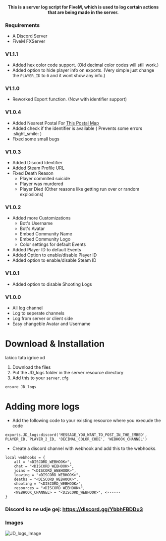 
<h4 align="center">
This is a server log script for FiveM, which is used to log certain actions that are being made in the server.
</h5>

### Requirements
- A Discord Server
- FiveM FXServer

### V1.1.1
- Added hex color code support. (Old decimal color codes will still work.)
- Added option to hide player info on exports. (Very simple just change the `PLAYER_ID` to `0` and it wont show any info.)

### V1.1.0
- Reworked Export function. (Now with identifier support)

### V1.0.4
- Added Nearest Postal For [This Postal Map](https://forum.cfx.re/t/release-postal-code-map-minimap-new-improved-v1-2/147458)
- Added check if the identifier is available ( Prevents some errors :slight_smile: )
- Fixed some small bugs

### V1.0.3
- Added Discord Identifier
- Added Steam Profile URL
- Fixed Death Reason
	- Player commited suicide
	- Player was murdered
	- Player Died (Other reasons like getting run over or random explosions)

### V1.0.2
- Added more Customizations
	- Bot's Username
	- Bot's Avatar
	- Embed Community Name
	- Embed Community Logo
	- Color settings for default Events
- Added Player ID to default Events
- Added Option to enable/disable Player ID
- Added option to enable/disable Steam ID

### V1.0.1
- Added option to disable Shooting Logs

### V1.0.0
- All log channel
- Log to seperate channels
- Log from server or client side
- Easy changeble Avatar and Username

# Download & Installation
lakicc tata igrice xd


1. Download the files
2. Put the JD_logs folder in the server resource directory
3. Add this to your `server.cfg`
```
ensure JD_logs
```

# Adding more logs

- Add the following code to your existing resource where you execude the code
```
exports.JD_logs:discord('MESSAGE_YOU_WANT_TO_POST_IN_THE_EMBED', PLAYER_ID, PLAYER_2_ID, 'DECIMAL_COLOR_CODE', 'WEBHOOK_CHANNEL')
```
- Create a discord channel with webhook and add this to the webhooks.
```
local webhooks = {
	all = "<DISCORD_WEBHOOK>",
	chat = "<DISCORD_WEBHOOK>",
	joins = "<DISCORD_WEBHOOK>",
	leaving = "<DISCORD_WEBHOOK>",
	deaths = "<DISCORD_WEBHOOK>",
	shooting = "<DISCORD_WEBHOOK>",
	resources = "<DISCORD_WEBHOOK>",
	<WEBHOOK_CHANNEL> = "<DISCORD_WEBHOOK>", <------
}
```

###  Discord ko ne udje gej: https://discord.gg/YbbhFBDDu3 

### Images
![JD_logs_Image](http://jokedevil.com/img/JD_logs.png)
